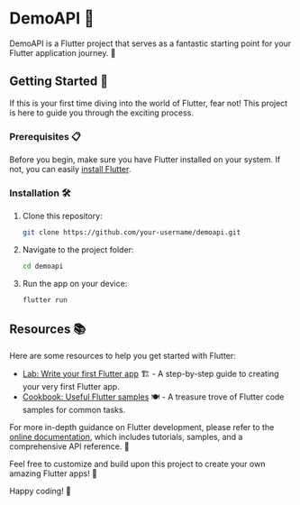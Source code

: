 # DemoAPI 📱

DemoAPI is a Flutter project that serves as a fantastic starting point for your Flutter application journey. 🚀

## Getting Started 🏁

If this is your first time diving into the world of Flutter, fear not! This project is here to guide you through the exciting process.

### Prerequisites 📋

Before you begin, make sure you have Flutter installed on your system. If not, you can easily [install Flutter](https://flutter.dev/docs/get-started/install).

### Installation 🛠️

1. Clone this repository:

   ```bash
   git clone https://github.com/your-username/demoapi.git
   ```

2. Navigate to the project folder:

   ```bash
   cd demoapi
   ```

3. Run the app on your device:

   ```bash
   flutter run
   ```

## Resources 📚

Here are some resources to help you get started with Flutter:

- [Lab: Write your first Flutter app](https://docs.flutter.dev/get-started/codelab) 🏗️ - A step-by-step guide to creating your very first Flutter app.
- [Cookbook: Useful Flutter samples](https://docs.flutter.dev/cookbook) 🍽️ - A treasure trove of Flutter code samples for common tasks.

For more in-depth guidance on Flutter development, please refer to the [online documentation](https://docs.flutter.dev/), which includes tutorials, samples, and a comprehensive API reference. 📖

Feel free to customize and build upon this project to create your own amazing Flutter apps! 💪

Happy coding! 🎉
